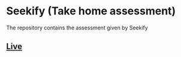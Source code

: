 # Seekify (Take home assessment)

The repository contains the assessment given by Seekify

## [Live](https://pratikawaik.github.io/qanda-seekify/)
